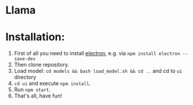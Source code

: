 # Llama

# Installation:

1. First of all you need to install [electron](https://github.com/electron/electron), e.g. via `npm install electron --save-dev`
2. Then clone repository.
3. Load model: `cd models && bash load_model.sh && cd ..`
 and cd to `ui` directory
4. `cd ui` and execute `npm install`.
4. Run `npm start`.
5. That's all, have fun!
